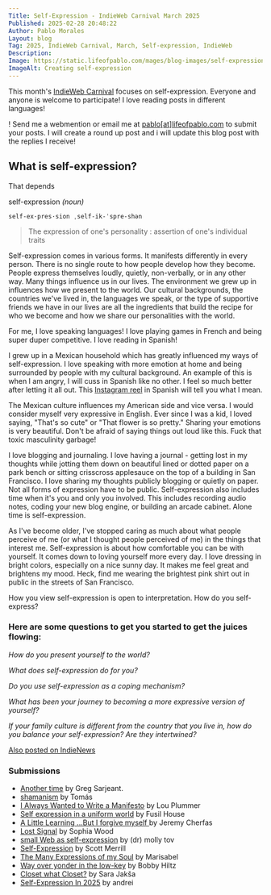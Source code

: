 ```yaml
---
Title: Self-Expression - IndieWeb Carnival March 2025
Published: 2025-02-28 20:48:22
Author: Pablo Morales
Layout: blog
Tag: 2025, IndieWeb Carnival, March, Self-expression, IndieWeb
Description: 
Image: https://static.lifeofpablo.com/mages/blog-images/self-expression-indieweb-carnival/create.jpg
ImageAlt: Creating self-expression
---
```

This month's [IndieWeb Carnival](https://indieweb.org/IndieWeb_Carnival) focuses on self-expression. Everyone and anyone is welcome to participate! I love reading posts in different languages!

! Send me a webmention or email me at [pablo[at]lifeofpablo.com](mailto:pablo@lifeofpablo.com) to submit your posts. I will create a round up post and i will update this blog post with the replies I receive! 

## What is self-expression? 

That depends

self-expression *(noun)*

```
self-ex·​pres·​sion ˌself-ik-ˈspre-shən 
```

> The expression of one's personality : assertion of one's individual traits

Self-expression comes in various forms. It manifests differently in every person. There is no single route to how people develop how they become. People express themselves loudly, quietly, non-verbally, or in any other way. Many things influence us in our lives. The environment we grew up in influences how we present to the world. Our cultural backgrounds, the countries we've lived in, the languages we speak, or the type of supportive friends we have in our lives are all the ingredients that build the recipe for who we become and how we share our personalities with the world.

For me, I love speaking languages! I love playing games in French and being super duper competitive. I love reading in Spanish! 

I grew up in a Mexican household which has greatly influenced my ways of self-expression. I love speaking with more emotion at home and being surrounded by people with my cultural background. An example of this is when I am angry, I will cuss in Spanish like no other. I feel so much better after letting it all out. This [Instagram reel](https://www.instagram.com/p/DGg6FAnSJuj/) in Spanish will tell you what I mean.

The Mexican culture influences my American side and vice versa. I would consider myself very expressive in English. Ever since I was a kid, I loved saying, "That's so cute" or "That flower is so pretty." Sharing your emotions is very beautiful. Don't be afraid of saying things out loud like this. Fuck that toxic masculinity garbage!

I love blogging and journaling. I love having a journal - getting lost in my thoughts while jotting them down on beautiful lined or dotted paper on a park bench or sitting crisscross applesauce on the top of a building in San Francisco. I love sharing my thoughts publicly blogging or quietly on paper. Not all forms of expression have to be public. Self-expression also includes time when it's you and only you involved. This includes recording audio notes, coding your new blog engine, or building an arcade cabinet. Alone time is self-expression.

As I've become older, I've stopped caring as much about what people perceive of me (or what I thought people perceived of me) in the things that interest me. Self-expression is about how comfortable you can be with yourself. It comes down to loving yourself more every day. I love dressing in bright colors, especially on a nice sunny day. It makes me feel great and brightens my mood. Heck, find me wearing the brightest pink shirt out in public in the streets of San Francisco. 



How you view self-expression is open to interpretation. How do you self-express?

### Here are some questions to get you started to get the juices flowing:

*How do you present yourself to the world?*

*What does self-expression do for you?*

*Do you use self-expression as a coping mechanism?*

*What has been your journey to becoming a more expressive version of yourself?*

*If your family culture is different from the country that you live in, how do you balance your self-expression? Are they intertwined?*

<a href="https://news.indieweb.org/en" class="u-syndication">
  Also posted on IndieNews
</a>

### Submissions
* [Another time](https://subcultureofone.org/2025/03/02/another-time/) by Greg Sarjeant.
* [shamanism](https://blog.inkommit.com/webmentions.html) by Tomás
* [I Always Wanted to Write a Manifesto](https://louplummer.lol/i-always-wanted-to-write-a-manifesto/) by Lou Plummer
* [Self expression in a uniform world](https://fusil.uk/publications/2025/03/07/17348/) by Fusil House
* [A Little Learning ...But I forgive myself ](https://www.jeremycherfas.net/blog/a-little-learning-) by Jeremy Cherfas
* [Lost Signal](https://www.streamof.me/LostSignal/index.html) by Sophia Wood
* [small Web as self-expression](https://drmollytov.dev/2025-03-19) by (dr) molly tov
* [Self-Expression](https://skippy.net/self-expression) by Scott Merrill
* [The Many Expressions of my Soul](https://marisabel.nl/public/blog/The_Many_Expressions_of_my_Soul) by Marisabel
* [Way over yonder in the low-key](https://bobbyhiltz.com/blog/2025/03/self-expression/) by Bobby Hiltz
* [Closet what Closet?](https://sarajaksa.eu/2025/03/indieweb-carnival-march-2025-closet-what-closet/) by Sara Jakša
* [Self-Expression In 2025](https://andrei.xyz/post/self-expression/) by andrei




